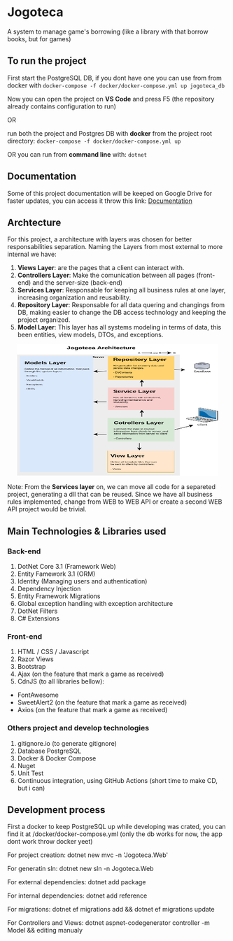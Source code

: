 # Jogoteca
A system to manage game's borrowing (like a library with that borrow books, but for games)

## To run the project
First start the PostgreSQL DB, if you dont have one you can use from from docker with ```docker-compose -f docker/docker-compose.yml up jogoteca_db```

Now you can open the project on **VS Code** and press F5 (the repository already contains configuration to run)

OR

run both the project and Postgres DB with **docker** from the project root directory: ```docker-compose -f docker/docker-compose.yml up```

OR you can run from **command line** with: ```dotnet ```

## Documentation
Some of this project documentation will be keeped on Google Drive for faster updates, you can access it throw this link: [Documentation](https://drive.google.com/drive/folders/1EtqdI-pLf5I0thqPEk_uS-3N3xJj52J0?usp=sharing)

## Archtecture
For this project, a architecture with layers was chosen for better responsabilities separation. Naming the Layers from most external to more internal we have:
1. **Views Layer**: are the pages that a client can interact with.
2. **Controllers Layer**: Make the comunication between all pages (front-end) and the server-size (back-end)
3. **Services Layer**: Responsable for keeping all business rules at one layer, increasing organization and reusability.
4. **Repository Layer**: Responsable for all data quering and changings from DB, making easier to change the DB access technology and keeping the project organized.
5. **Model Layer**: This layer has all systems modeling in terms of data, this been entities, view models, DTOs, and exceptions.

<p align="center">
  <img width="460" height="300" src="docs/architecture.png?raw=true">
</p>

Note: From the **Services layer** on, we can move all code for a separeted project, generating a dll that can be reused. Since we have all business rules implemented, change from WEB to WEB API or create a second WEB API project would be trivial.

## Main Technologies & Libraries used
### Back-end
1. DotNet Core 3.1 (Framework Web)
2. Entity Famework 3.1 (ORM)
3. Identity (Managing users and authentication)
4. Dependency Injection
5. Entity Framework Migrations
6. Global exception handling with exception architecture
7. DotNet Filters
8. C# Extensions
### Front-end
1. HTML / CSS / Javascript
2. Razor Views
3. Bootstrap
4. Ajax (on the feature that mark a game as received)
5. CdnJS (to all libraries bellow):
  - FontAwesome
  - SweetAlert2 (on the feature that mark a game as received)
  - Axios (on the feature that mark a game as received)
 
### Others project and develop technologies
1. gitignore.io (to generate gitignore)
2. Database PostgreSQL
3. Docker & Docker Compose
4. Nuget
5. Unit Test
6. Continuous integration, using GitHub Actions (short time to make CD, but i can)

## Development process
First a docker to keep PostgreSQL up while developing was crated, you can find it at /docker/docker-compose.yml (only the db works for now, the app dont work throw docker yeet)

For project creation: dotnet new mvc -n 'Jogoteca.Web'

For generatin sln: dotnet new sln -n Jogoteca.Web

For external dependencies: dotnet add package

For internal dependencies: dotnet add reference

For migrations: dotnet ef migrations add && dotnet ef migrations update 

For Controllers and Views: dotnet aspnet-codegenerator controller -m Model && editing manualy
